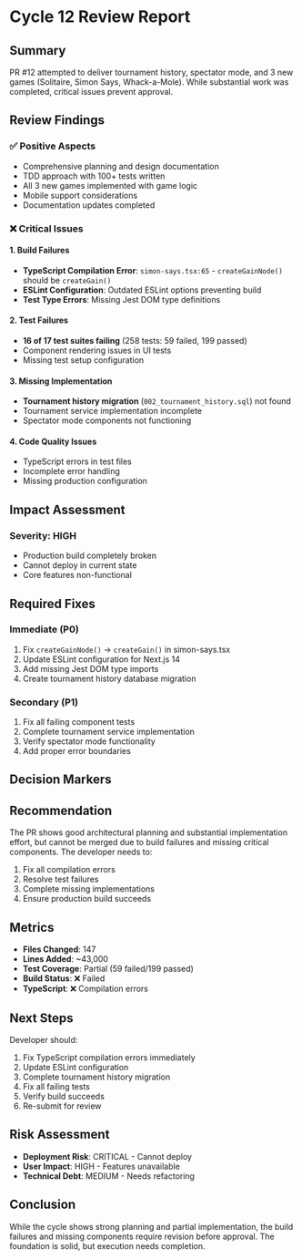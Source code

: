 # Cycle 12 Review Report

## Summary
PR #12 attempted to deliver tournament history, spectator mode, and 3 new games (Solitaire, Simon Says, Whack-a-Mole). While substantial work was completed, critical issues prevent approval.

## Review Findings

### ✅ Positive Aspects
- Comprehensive planning and design documentation
- TDD approach with 100+ tests written
- All 3 new games implemented with game logic
- Mobile support considerations
- Documentation updates completed

### ❌ Critical Issues

#### 1. Build Failures
- **TypeScript Compilation Error**: `simon-says.tsx:65` - `createGainNode()` should be `createGain()`
- **ESLint Configuration**: Outdated ESLint options preventing build
- **Test Type Errors**: Missing Jest DOM type definitions

#### 2. Test Failures
- **16 of 17 test suites failing** (258 tests: 59 failed, 199 passed)
- Component rendering issues in UI tests
- Missing test setup configuration

#### 3. Missing Implementation
- **Tournament history migration** (`002_tournament_history.sql`) not found
- Tournament service implementation incomplete
- Spectator mode components not functioning

#### 4. Code Quality Issues
- TypeScript errors in test files
- Incomplete error handling
- Missing production configuration

## Impact Assessment

### Severity: HIGH
- Production build completely broken
- Cannot deploy in current state
- Core features non-functional

## Required Fixes

### Immediate (P0)
1. Fix `createGainNode()` → `createGain()` in simon-says.tsx
2. Update ESLint configuration for Next.js 14
3. Add missing Jest DOM type imports
4. Create tournament history database migration

### Secondary (P1)
1. Fix all failing component tests
2. Complete tournament service implementation
3. Verify spectator mode functionality
4. Add proper error boundaries

## Decision Markers

<!-- CYCLE_DECISION: NEEDS_REVISION -->
<!-- ARCHITECTURE_NEEDED: NO -->
<!-- DESIGN_NEEDED: NO -->
<!-- BREAKING_CHANGES: NO -->

## Recommendation
The PR shows good architectural planning and substantial implementation effort, but cannot be merged due to build failures and missing critical components. The developer needs to:

1. Fix all compilation errors
2. Resolve test failures
3. Complete missing implementations
4. Ensure production build succeeds

## Metrics
- **Files Changed**: 147
- **Lines Added**: ~43,000
- **Test Coverage**: Partial (59 failed/199 passed)
- **Build Status**: ❌ Failed
- **TypeScript**: ❌ Compilation errors

## Next Steps
Developer should:
1. Fix TypeScript compilation errors immediately
2. Update ESLint configuration
3. Complete tournament history migration
4. Fix all failing tests
5. Verify build succeeds
6. Re-submit for review

## Risk Assessment
- **Deployment Risk**: CRITICAL - Cannot deploy
- **User Impact**: HIGH - Features unavailable
- **Technical Debt**: MEDIUM - Needs refactoring

## Conclusion
While the cycle shows strong planning and partial implementation, the build failures and missing components require revision before approval. The foundation is solid, but execution needs completion.